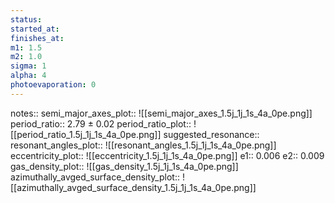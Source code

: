 ```yaml
---
status:
started_at:
finishes_at:
m1: 1.5
m2: 1.0
sigma: 1
alpha: 4
photoevaporation: 0
---
```


notes::
semi_major_axes_plot:: ![[semi_major_axes_1.5j_1j_1s_4a_0pe.png]]
period_ratio:: 2.79 ± 0.02
period_ratio_plot:: ![[period_ratio_1.5j_1j_1s_4a_0pe.png]]
suggested_resonance:: 
resonant_angles_plot:: ![[resonant_angles_1.5j_1j_1s_4a_0pe.png]]
eccentricity_plot:: ![[eccentricity_1.5j_1j_1s_4a_0pe.png]]
e1:: 0.006
e2:: 0.009
gas_density_plot:: ![[gas_density_1.5j_1j_1s_4a_0pe.png]]
azimuthally_avged_surface_density_plot:: ![[azimuthally_avged_surface_density_1.5j_1j_1s_4a_0pe.png]]
